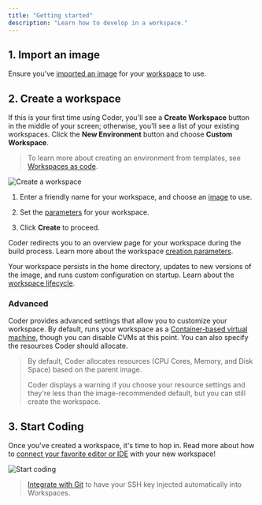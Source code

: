 ```yaml
---
title: "Getting started"
description: "Learn how to develop in a workspace."
---
```


## 1. Import an image

Ensure you've [imported an image](../images/importing.md) for your
[workspace](index.md) to use.

## 2. Create a workspace

If this is your first time using Coder, you'll see a **Create Workspace** button
in the middle of your screen; otherwise, you'll see a list of your existing
workspaces. Click the **New Environment** button and choose **Custom
Workspace**.

> To learn more about creating an environment from templates, see
> [Workspaces as code](workspaces-as-code/index.md).

![Create a workspace](../assets/create-workspace.png)

1. Enter a friendly name for your workspace, and choose an
   [image](../images/index.md) to use.

1. Set the [parameters](workspace-params.md) for your workspace.

1. Click **Create** to proceed.

Coder redirects you to an overview page for your workspace during the build
process. Learn more about the workspace
[creation parameters](./workspace-params.md).

Your workspace persists in the home directory, updates to new versions of the
image, and runs custom configuration on startup. Learn about the
[workspace lifecycle](lifecycle.md).

### Advanced

Coder provides advanced settings that allow you to customize your workspace. By
default, runs your workspace as a [Container-based virtual machine](cvms.md),
though you can disable CVMs at this point. You can also specify the resources
Coder should allocate.

> By default, Coder allocates resources (CPU Cores, Memory, and Disk Space)
> based on the parent image.
>
> Coder displays a warning if you choose your resource settings and they're less
> than the image-recommended default, but you can still create the workspace.

## 3. Start Coding

Once you've created a workspace, it's time to hop in. Read more about how to
[connect your favorite editor or IDE](./editors.md) with your new workspace!

![Start coding](../assets/applications.png)

> [Integrate with Git](./personalization#git-integration) to have your SSH key
> injected automatically into Workspaces.
